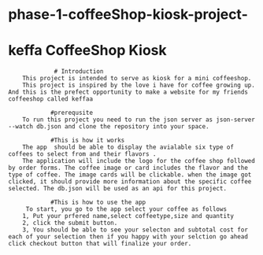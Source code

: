 # phase-1-coffeeShop-kiosk-project-
# keffa CoffeeShop Kiosk
                 # Introduction
        This project is intended to serve as kiosk for a mini coffeeshop.
        This project is inspired by the love i have for coffee growing up. And this is the prefect opportunity to make a website for my friends coffeeshop called keffaa 
               
                #prerequsite 
        To run this project you need to run the json server as json-server --watch db.json and clone the repository into your space. 
               
                #This is how it works
        The app  should be able to display the avialable six type of coffees to select from and their flavors . 
        The application will include the logo for the coffee shop followed by order forms. The coffee image or card includes the flavor and the type of coffee. The image cards will be clickable. when the image got clicked, it should provide more information about the specific coffee selected. The db.json will be used as an api for this project.
                
                #This is how to use the app
         To start, you go to the app select your coffee as follows
        1, Put your prfered name,select coffeetype,size and quantity 
        2, click the submit button. 
        3, You should be able to see your selecton and subtotal cost for each of your selection then if you happy with your selction go ahead click checkout button that will finalize your order.

               


